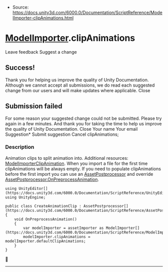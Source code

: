 * Source: https://docs.unity3d.com/6000.0/Documentation/ScriptReference/ModelImporter-clipAnimations.html

#  [ModelImporter](https://docs.unity3d.com/6000.0/Documentation/ScriptReference/ModelImporter.html).clipAnimations
Leave feedback
Suggest a change
## Success!
Thank you for helping us improve the quality of Unity Documentation. Although we cannot accept all submissions, we do read each suggested change from our users and will make updates where applicable.
Close
## Submission failed
For some reason your suggested change could not be submitted. Please <a>try again</a> in a few minutes. And thank you for taking the time to help us improve the quality of Unity Documentation.
Close
Your name Your email Suggestion* Submit suggestion
Cancel
clipAnimations; 
### Description
Animation clips to split animation into. Additional resources: [ModelImporterClipAnimation](https://docs.unity3d.com/6000.0/Documentation/ScriptReference/ModelImporterClipAnimation.html).
When you import a file for the first time clipAnimations will be always empty. If you need to populate clipAnimations before the first import you can use an [AssetPostprocessor](https://docs.unity3d.com/6000.0/Documentation/ScriptReference/AssetPostprocessor.html) and override [AssetPostprocessor.OnPreprocessAnimation](https://docs.unity3d.com/6000.0/Documentation/ScriptReference/AssetPostprocessor.OnPreprocessAnimation.html).
```
using UnityEditor[](https://docs.unity3d.com/6000.0/Documentation/ScriptReference/UnityEditor.html);
using UnityEngine;  
  
public class CreateAnimationClip : AssetPostprocessor[](https://docs.unity3d.com/6000.0/Documentation/ScriptReference/AssetPostprocessor.html)
{
    void OnPreprocessAnimation()
    {
        var modelImporter = assetImporter as ModelImporter[](https://docs.unity3d.com/6000.0/Documentation/ScriptReference/ModelImporter.html);
        modelImporter.clipAnimations = modelImporter.defaultClipAnimations;
    }
}

```

* * *
